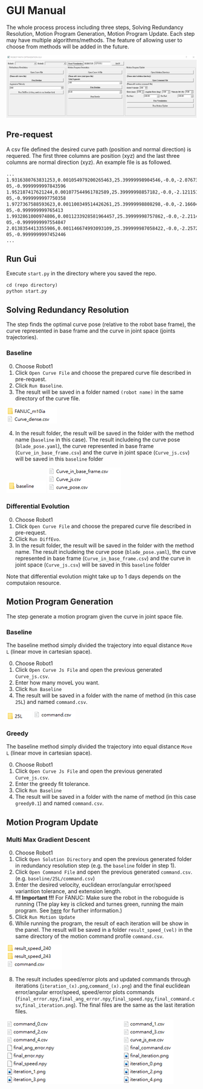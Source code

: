 # GUI Manual

The whole process process including three steps, Solving Redundancy Resolution, Motion Program Generation, Motion Program Update. Each step may have multiple algorithms/methods. The feature of allowing user to choose from methods will be added in the future.

![](figures/gui.png)

<!-- See [here](https://youtu.be/qCv11wtNU88) for video instruction. -->

## Pre-request

A csv file defined the desired curve path (position and normal direction) is requered. The first three columns are position (xyz) and the last three columns are normal direction (xyz). An example file is as followed.

```
...
1.9316380763831253,0.001054979200265463,25.39999998904546,-0.0,-2.076730708736155e-05,-0.9999999997843596
1.952187417621244,0.001077544961782589,25.39999998857182,-0.0,-2.121151499094843e-05,-0.9999999997750358
1.9727367588593623,0.001100349514426261,25.39999998808298,-0.0,-2.1660423507246714e-05,-0.999999999765413
1.9932861000974806,0.0011233928581964457,25.39999998757862,-0.0,-2.21140326362551e-05,-0.9999999997554847
2.0138354413355986,0.001146674993093109,25.399999987058422,-0.0,-2.2572342377972192e-05,-0.9999999997452446
...
```

## Run Gui

Execute `start.py` in the directory where you saved the repo.

```
cd (repo directory)
python start.py
```

## Solving Redundancy Resolution

The step finds the optimal curve pose (relative to the robot base frame), the curve represented in base frame and the curve in joint space (joints trajectories).

### Baseline

0. Choose Robot1
1. Click `Open Curve File` and choose the prepared curve file described in pre-request.
2. Click `Run Baseline`.
3. The result will be saved in a folder named `(robot name)` in the same directory of the curve file. 

![](figures/redres_folder.png)

4. In the result folder, the result will be saved in the folder with the method name (`baseline` in this case). The result includeing the curve pose (`blade_pose.yaml`), the curve represented in base frame (`Curve_in_base_frame.csv`) and the curve in joint space (`Curve_js.csv`) will be saved in this `baseline` folder

![](figures/redres_result.png)
![](figures/redres_result_2.png)

### Differential Evolution

0. Choose Robot1
1. Click `Open Curve File` and choose the prepared curve file described in pre-request.
2. Click `Run DiffEvo`.
3. In the result folder, the result will be saved in the folder with the method name. The result includeing the curve pose (`blade_pose.yaml`), the curve represented in base frame (`Curve_in_base_frame.csv`) and the curve in joint space (`Curve_js.csv`) will be saved in this `baseline` folder 

Note that differential evolution might take up to 1 days depends on the computaion resource.

## Motion Program Generation

The step generate a motion program given the curve in joint space file.

### Baseline

The baseline method simply divided the trajectory into equal distance `Move L` (linear move in  cartesian space).

0. Choose Robot1
1. Click `Open Curve Js File` and open the previous generated `Curve_js.csv`.
2. Enter how many moveL you want.
3. Click `Run Baseline`
4. The result will be saved in a folder with the name of method (in this case `25L`) and named `command.csv`.

![](figures/moproggen_baseline_result.png)
![](figures/moproggen_baseline_result_2.png)

### Greedy

The baseline method simply divided the trajectory into equal distance `Move L` (linear move in  cartesian space).

0. Choose Robot1
1. Click `Open Curve Js File` and open the previous generated `Curve_js.csv`.
2. Enter the greedy fit tolerance.
3. Click `Run Baseline`
4. The result will be saved in a folder with the name of method (in this case `greedy0.1`) and named `command.csv`.

## Motion Program Update

### Multi Max Gradient Descent

0. Choose Robot1
1. Click `Open Solution Directory` and open the previous generated folder in redundancy resolution step (e.g. the `baseline` folder in step 1).
2. Click `Open Command File` and open the previous generated `command.csv`. (e.g. `baseline/25L/command.csv`)
3. Enter the desired velocity, euclidean error/angular error/speed variantion tolerance, and extension length.
4. **!!! Important !!!** For FANUC: Make sure the robot in the roboguide is running (The play key is clicked and turnes green, running the main program. See [here](https://github.com/eric565648/fanuc_motion_program_exec) for further information.)
5. Click `Run Motion Update`
7. While running the program, the result of each iteration will be show in the panel. The result will be saved in a folder `result_speed_(vel)` in the same directory of the motion command profile `command.csv`.

![](figures/max_grad_folder.png)

8. The result includes speed/error plots and updated commands through iterations (`iteration_(x).png`,`command_(x).png`) and the final euclidean error/angular error/speed, speed/error plots commands (`final_error.npy`,`final_ang_error.npy`,`final_speed.npy`,`final_command.csv`,`final_iteration.png`). The final files are the same as the last iteration files.

![](figures/max_grad_result.png)


